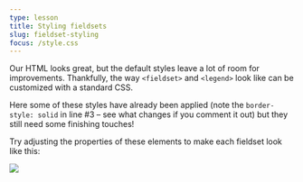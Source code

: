 ```yaml
---
type: lesson
title: Styling fieldsets
slug: fieldset-styling
focus: /style.css
---
```


Our HTML looks great, but the default styles leave a lot of room for improvements. Thankfully, the way `<fieldset>` and `<legend>` look like can be customized with a standard CSS. 

Here some of these styles have already been applied (note the `border-style: solid` in line #3 – see what changes if you comment it out) but they still need some finishing touches! 

Try adjusting the properties of these elements to make each fieldset look like this:

<img src="/images/fieldset-styles.png" class="m-auto my-6 w-full max-w-120">
